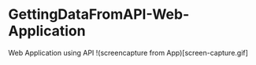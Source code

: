 # GettingDataFromAPI-Web-Application
Web Application using API
!(screencapture from App)[screen-capture.gif]

